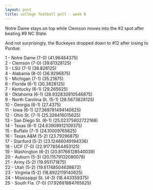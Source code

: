 ```yaml
---
layout: post
title: college football poll - week 8
---
```


Notre Dame stays on top while Clemson moves into the #2 spot after beating #9
NC State.

And not surprisingly, the Buckeyes dropped down to #12 after losing to Purdue.

1 - Notre Dame (7-0) (41.96484375)  
2 - Clemson (7-0) (39.61328125)  
3 - LSU (7-1) (38.828125)  
4 - Alabama (8-0) (36.9296875)  
5 - Michigan (7-1) (35.21875)  
6 - Florida (6-1) (30.3828125)  
7 - Kentucky (6-1) (29.265625)  
8 - Oklahoma (6-1) (28.932830810546875)  
9 - North Carolina St. (5-1) (28.5673828125)  
10 - Georgia (6-1) (27.4375)  
11 - Iowa (6-1) (27.369781494140625)  
12 - Ohio St. (7-1) (25.326416015625)  
13 - San Diego St. (6-1) (25.02375602722168)  
14 - Texas (6-1) (24.63909912109375)  
15 - Buffalo (7-1) (24.10009765625)  
16 - Texas A&M (5-2) (23.79296875)  
17 - Stanford (5-2) (23.12466049194336)  
18 - UCF (7-0) (22.91778564453125)  
19 - Washington (6-2) (20.81766128540039)  
20 - Auburn (5-3) (20.11579132080078)  
21 - Army (5-2) (19.951171875)  
22 - Utah (5-2) (19.61748504638672)  
23 - Virginia (5-2) (18.8922119140625)  
24 - Mississippi St. (4-3) (18.443359375)  
25 - South Fla. (7-0) (17.92681884765625)  
